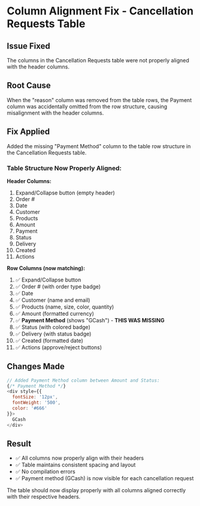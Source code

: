 # Column Alignment Fix - Cancellation Requests Table

## Issue Fixed
The columns in the Cancellation Requests table were not properly aligned with the header columns.

## Root Cause
When the "reason" column was removed from the table rows, the Payment column was accidentally omitted from the row structure, causing misalignment with the header columns.

## Fix Applied
Added the missing "Payment Method" column to the table row structure in the Cancellation Requests table.

### Table Structure Now Properly Aligned:

**Header Columns:**
1. Expand/Collapse button (empty header)
2. Order #
3. Date
4. Customer
5. Products
6. Amount
7. Payment
8. Status
9. Delivery
10. Created
11. Actions

**Row Columns (now matching):**
1. ✅ Expand/Collapse button
2. ✅ Order # (with order type badge)
3. ✅ Date
4. ✅ Customer (name and email)
5. ✅ Products (name, size, color, quantity)
6. ✅ Amount (formatted currency)
7. ✅ **Payment Method** (shows "GCash") - **THIS WAS MISSING**
8. ✅ Status (with colored badge)
9. ✅ Delivery (with status badge)
10. ✅ Created (formatted date)
11. ✅ Actions (approve/reject buttons)

## Changes Made
```javascript
// Added Payment Method column between Amount and Status:
{/* Payment Method */}
<div style={{ 
  fontSize: '12px', 
  fontWeight: '500',
  color: '#666' 
}}>
  GCash
</div>
```

## Result
- ✅ All columns now properly align with their headers
- ✅ Table maintains consistent spacing and layout
- ✅ No compilation errors
- ✅ Payment method (GCash) is now visible for each cancellation request

The table should now display properly with all columns aligned correctly with their respective headers.
